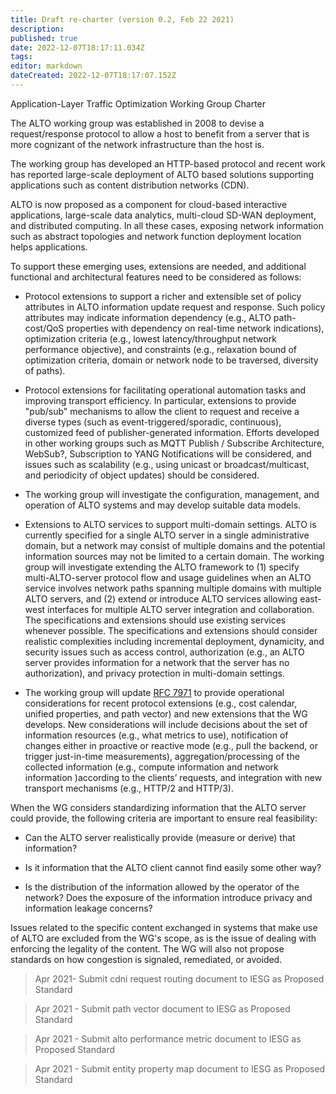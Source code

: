 ```yaml
---
title: Draft re-charter (version 0.2, Feb 22 2021)
description: 
published: true
date: 2022-12-07T18:17:11.034Z
tags: 
editor: markdown
dateCreated: 2022-12-07T18:17:07.152Z
---
```


Application-Layer Traffic Optimization Working Group Charter

The ALTO working group was established in 2008 to devise a request/response protocol to allow a host to benefit from a server that is more cognizant of the network infrastructure than the host is.

The working group has developed an HTTP-based protocol and recent work has reported large-scale deployment of ALTO based solutions supporting applications such as content distribution networks (CDN).

ALTO is now proposed as a component for cloud-based interactive applications, large-scale data analytics, multi-cloud SD-WAN deployment, and distributed computing. In all these cases, exposing network information such as abstract topologies and network function deployment location helps applications.

To support these emerging uses, extensions are needed, and additional functional and architectural features need to be considered as follows:

- Protocol extensions to support a richer and extensible set of policy attributes in ALTO information update request and response. Such policy attributes may indicate information dependency (e.g., ALTO path-cost/QoS properties with dependency on real-time network indications), optimization criteria (e.g., lowest latency/throughput network performance objective), and constraints (e.g., relaxation bound of optimization criteria, domain or network node to be traversed, diversity of paths).

- Protocol extensions for facilitating operational automation tasks and improving transport efficiency. In particular, extensions to provide "pub/sub" mechanisms to allow the client to request and receive a diverse types (such as event-triggered/sporadic, continuous), customized feed of publisher-generated information. Efforts developed in other working groups such as MQTT Publish / Subscribe Architecture, WebSub?, Subscription to YANG Notifications will be considered, and issues such as scalability (e.g., using unicast or broadcast/multicast, and periodicity of object updates) should be considered.

- The working group will investigate the configuration, management, and operation of ALTO systems and may develop suitable data models.

- Extensions to ALTO services to support multi-domain settings. ALTO is currently specified for a single ALTO server in a single administrative domain, but a network may consist of multiple domains and the potential information sources may not be limited to a certain domain. The working group will investigate extending the ALTO framework to (1) specify multi-ALTO-server protocol flow and usage guidelines when an ALTO service involves network paths spanning multiple domains with multiple ALTO servers, and (2) extend or introduce ALTO services allowing east-west interfaces for multiple ALTO server integration and collaboration. The specifications and extensions should use existing services whenever possible. The specifications and extensions should consider realistic complexities including incremental deployment, dynamicity, and security issues such as access control, authorization (e.g., an ALTO server provides information for a network that the server has no authorization), and privacy protection in multi-domain settings.

- The working group will update [RFC 7971](http://tools.ietf.org/html/rfc7971) to provide operational considerations for recent protocol extensions (e.g., cost calendar, unified properties, and path vector) and new extensions that the WG develops. New considerations will include decisions about the set of information resources (e.g., what metrics to use), notification of changes either in proactive or reactive mode (e.g., pull the backend, or trigger just-in-time measurements), aggregation/processing of the collected information (e.g., compute information and network information )according to the clients’ requests, and integration with new transport mechanisms (e.g., HTTP/2 and HTTP/3).

When the WG considers standardizing information that the ALTO server could provide, the following criteria are important to ensure real feasibility:

- Can the ALTO server realistically provide (measure or derive) that information?

- Is it information that the ALTO client cannot find easily some other way?

- Is the distribution of the information allowed by the operator of the network? Does the exposure of the information introduce privacy and information leakage concerns?

Issues related to the specific content exchanged in systems that make use of ALTO are excluded from the WG's scope, as is the issue of dealing with enforcing the legality of the content. The WG will also not propose standards on how congestion is signaled, remediated, or avoided.

> Apr 2021- Submit cdni request routing document to IESG as Proposed Standard

> Apr 2021 - Submit path vector document to IESG as Proposed Standard

> Apr 2021 - Submit alto performance metric document to IESG as Proposed Standard

> Apr 2021 - Submit entity property map document to IESG as Proposed Standard
